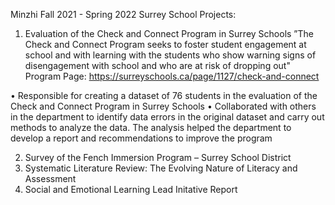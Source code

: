 Minzhi Fall 2021 - Spring 2022 Surrey School Projects:

1. Evaluation of the Check and Connect Program in Surrey Schools
”The Check and Connect Program seeks to foster student engagement at school and with learning with the students who show warning signs of disengagement
 with school and who are at risk of dropping out"     
 Program Page: https://surreyschools.ca/page/1127/check-and-connect

• Responsible for creating a dataset of 76 students in the evaluation of the Check and Connect Program in Surrey Schools
• Collaborated with others in the department to identify data errors in the original dataset and carry out methods to analyze the data. The analysis helped   the department to develop a report and recommendations to improve the program


   
2. Survey of the Fench Immersion Program – Surrey School District
3. Systematic Literature Review: The Evolving Nature of Literacy and Assessment
4. Social and Emotional Learning Lead Initative Report
